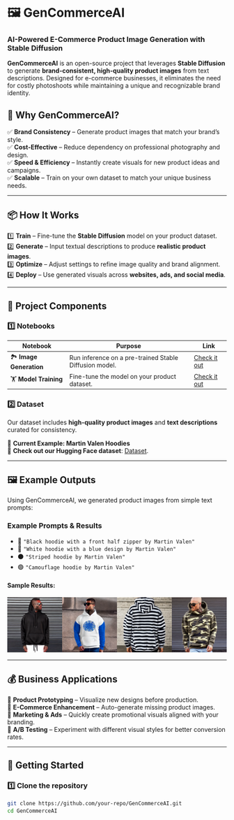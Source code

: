 # 🖼️ GenCommerceAI  
### AI-Powered E-Commerce Product Image Generation with Stable Diffusion  

**GenCommerceAI** is an open-source project that leverages **Stable Diffusion** to generate **brand-consistent, high-quality product images** from text descriptions. Designed for e-commerce businesses, it eliminates the need for costly photoshoots while maintaining a unique and recognizable brand identity.  

## 🌟 Why GenCommerceAI?  
✅ **Brand Consistency** – Generate product images that match your brand’s style.  
✅ **Cost-Effective** – Reduce dependency on professional photography and design.  
✅ **Speed & Efficiency** – Instantly create visuals for new product ideas and campaigns.  
✅ **Scalable** – Train on your own dataset to match your unique business needs.  

---

## 📦 How It Works  
1️⃣ **Train** – Fine-tune the **Stable Diffusion** model on your product dataset.  
2️⃣ **Generate** – Input textual descriptions to produce **realistic product images**.  
3️⃣ **Optimize** – Adjust settings to refine image quality and brand alignment.  
4️⃣ **Deploy** – Use generated visuals across **websites, ads, and social media**.  

---

## 🔧 Project Components  

### 1️⃣ Notebooks  
| Notebook  | Purpose  | Link  |
|-----------|---------|-------|
| 🏞️ **Image Generation**  | Run inference on a pre-trained Stable Diffusion model. | [Check it out](https://github.com/wrvarun-96/GenCommerceAI-Diffusion_model/blob/main/Stable_Diffusion_Inference.ipynb) |
| 🏋️ **Model Training**  | Fine-tune the model on your product dataset. | [Check it out](https://github.com/wrvarun-96/GenCommerceAI-Diffusion_model/blob/main/Stable_Diffusion_Training_and_Inference.ipynb) |

### 2️⃣ Dataset  
Our dataset includes **high-quality product images** and **text descriptions** curated for consistency.  

📌 **Current Example: Martin Valen Hoodies**  
🔗 **Check out our Hugging Face dataset**: [Dataset](https://huggingface.co/datasets/akadhim-ai/martin_valen_dataset).  

---

## 🖼️ Example Outputs  
Using GenCommerceAI, we generated product images from simple text prompts:  

### **Example Prompts & Results**  
- 🖤 `"Black hoodie with a front half zipper by Martin Valen"`  
- 💙 `"White hoodie with a blue design by Martin Valen"`  
- ⚫ `"Striped hoodie by Martin Valen"`  
- 🟢 `"Camouflage hoodie by Martin Valen"`  

#### Sample Results:  
![Generated Images](img/228463036-88de373c-60ac-4bfe-8e01-a9b271843a59.png)  

---

## 💰 Business Applications  
🔹 **Product Prototyping** – Visualize new designs before production.  
🔹 **E-Commerce Enhancement** – Auto-generate missing product images.  
🔹 **Marketing & Ads** – Quickly create promotional visuals aligned with your branding.  
🔹 **A/B Testing** – Experiment with different visual styles for better conversion rates.  

---

## 🚀 Getting Started  
### 1️⃣ Clone the repository  
```bash
git clone https://github.com/your-repo/GenCommerceAI.git
cd GenCommerceAI
